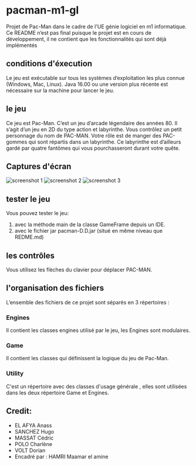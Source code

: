 # pacman-m1-gl
Projet de Pac-Man dans le cadre de l'UE génie logiciel en m1 informatique.
Ce README n’est pas final puisque le projet est en cours de développement, il ne contient que les fonctionnalités qui sont déjà implémentés 

## conditions d'éxecution
Le jeu est exécutable sur tous les systèmes d’exploitation les plus connue (Windows, Mac, Linux).
Java 16.00 ou une version plus récente est nécessaire sur la machine pour lancer le jeu. 

## le jeu 
Ce jeu est Pac-Man. C’est un jeu d’arcade légendaire des années 80. Il s’agit d’un jeu en 2D du type action et labyrinthe. Vous contrôlez un petit personnage du nom de PAC-MAN. Votre rôle est de manger des PAC-gommes qui sont répartis dans un labyrinthe. Ce labyrinthe est d’ailleurs gardé par quatre fantômes qui vous pourchasseront durant votre quête. 

## Captures d'écran
![screenshot 1](https://media.discordapp.net/attachments/901941041337368607/912022413556985946/unknown.png?width=631&height=701)
![screenshot 2](https://media.discordapp.net/attachments/901941041337368607/912022737961238548/unknown.png?width=633&height=700)
![screenshot 3](https://media.discordapp.net/attachments/901941041337368607/912022776087474216/unknown.png?width=631&height=701)
## tester le jeu
Vous pouvez tester le jeu:
1. avec la méthode main de la classe GameFrame depuis un IDE.
2. avec le fichier jar pacman-D.D.jar (situé en même niveau que REDME.md)

## les contrôles 
Vous utilisez les flèches du clavier pour déplacer PAC-MAN.
## l'organisation des fichiers
L’ensemble des fichiers de ce projet sont séparés en 3 répertoires :
### Engines 
Il contient les classes engines utilisé par le jeu, les Engines sont modulaires.
### Game 
Il contient les classes qui définissent la logique du jeu de Pac-Man.
### Utility 
C'est un répertoire avec des classes d'usage générale , elles sont utilisées dans les deux répertoire Game et Engines.

## Credit:
- EL AFYA Anass
- SANCHEZ Hugo
- MASSAT Cédric
- POLO Charlène
- VOLT Dorian
- Encadré par : HAMRI Maamar el amine
